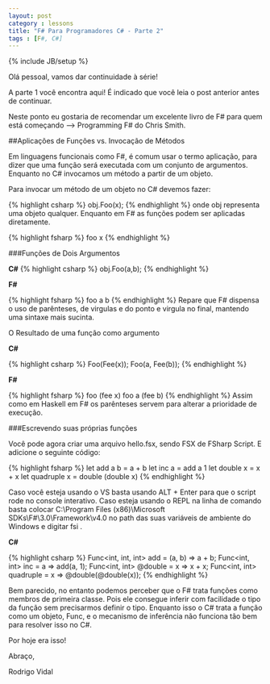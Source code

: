 ```yaml
---
layout: post
category : lessons
title: "F# Para Programadores C# - Parte 2"
tags : [F#, C#]
---
```

{% include JB/setup %}

Olá pessoal, vamos dar continuidade à série!

A parte 1 você encontra aqui! É indicado que você leia o post anterior antes de continuar.

Neste ponto eu gostaria de recomendar um excelente livro de F# para quem está começando –> Programming F# do Chris Smith.

##Aplicações de Funções vs. Invocação de Métodos

Em linguagens funcionais como F#, é comum usar o termo aplicação, para dizer que uma função será executada com um conjunto de argumentos. Enquanto no C# invocamos um método a partir de um objeto.

Para invocar um método de um objeto no C# devemos fazer:

{% highlight csharp %}
obj.Foo(x);
{% endhighlight %}
onde obj representa uma objeto qualquer. Enquanto em F# as funções podem ser aplicadas diretamente.

{% highlight fsharp %}
foo x
{% endhighlight %}

###Funções de Dois Argumentos

**C#**
{% highlight csharp %}
obj.Foo(a,b);
{% endhighlight %}

**F#**

{% highlight fsharp %}
foo a b
{% endhighlight %}
Repare que F# dispensa o uso de parênteses, de virgulas e do ponto e virgula no final, mantendo uma sintaxe mais sucinta.

O Resultado de uma função como argumento

**C#**

 {% highlight csharp %}
Foo(Fee(x));
Foo(a, Fee(b));
{% endhighlight %}

**F#**

 {% highlight fsharp %}
foo (fee x)
foo a (fee b)
{% endhighlight %}
Assim como em Haskell em F# os parênteses servem para alterar a prioridade de execução.

###Escrevendo suas próprias funções

Você pode agora criar uma arquivo hello.fsx, sendo FSX de FSharp Script. E adicione o seguinte código:

{% highlight fsharp %}
let add a b = a + b
let inc a = add a 1
let double x = x + x
let quadruple x = double (double x)
{% endhighlight %}

Caso você esteja usando o VS basta usando ALT + Enter para que o script rode no console interativo. Caso esteja usando o REPL na linha de comando basta colocar C:\Program Files (x86)\Microsoft SDKs\F#\3.0\Framework\v4.0 no path das suas variáveis de ambiente do Windows e digitar fsi .

**C#**

{% highlight csharp %}
Func<int, int, int> add = (a, b) => a + b;
Func<int, int> inc = a => add(a, 1);
Func<int, int> @double = x => x + x;
Func<int, int> quadruple = x => @double(@double(x));
{% endhighlight %}

Bem parecido, no entanto podemos perceber que o F# trata funções como membros de primeira classe. Pois ele consegue inferir com facilidade o tipo da função sem precisarmos definir o tipo. Enquanto isso o C# trata a função como um objeto, Func, e o mecanismo de inferência não funciona tão bem para resolver isso no C#. 

Por hoje era isso!

Abraço,

Rodrigo Vidal